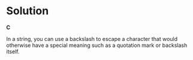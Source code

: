 # Solution

**C**

In a string, you can use a backslash to escape a character that would otherwise have a special meaning such as a quotation mark or backslash itself.
